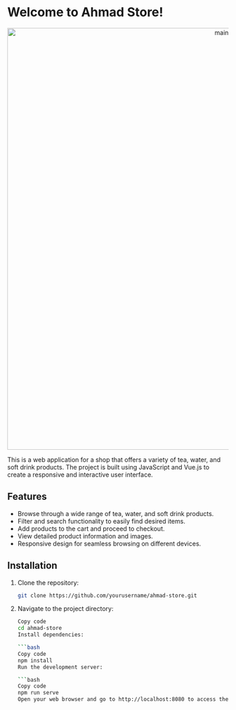 # Welcome to Ahmad Store!

<div align="center"><img width="960" alt="main" src="https://github.com/Valelaaa/Web_lab_project/assets/78920421/a721b357-55e1-4a2e-99be-ef07bf5d115d"></div>

This is a web application for a shop that offers a variety of tea, water, and soft drink products. The project is built using JavaScript and Vue.js to create a responsive and interactive user interface.

## Features

- Browse through a wide range of tea, water, and soft drink products.
- Filter and search functionality to easily find desired items.
- Add products to the cart and proceed to checkout.
- View detailed product information and images.
- Responsive design for seamless browsing on different devices.

## Installation

1. Clone the repository:

   ```bash
   git clone https://github.com/yourusername/ahmad-store.git
2. Navigate to the project directory:

    ```bash
    Copy code
    cd ahmad-store
    Install dependencies:

    ```bash
    Copy code
    npm install
    Run the development server:

    ```bash
    Copy code
    npm run serve
    Open your web browser and go to http://localhost:8080 to access the application.
